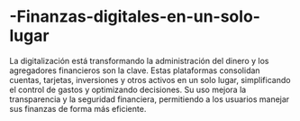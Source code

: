 # -Finanzas-digitales-en-un-solo-lugar
La digitalización está transformando la administración del dinero y los agregadores financieros son la clave. Estas plataformas consolidan cuentas, tarjetas, inversiones y otros activos en un solo lugar, simplificando el control de gastos y optimizando decisiones. Su uso mejora la transparencia y la seguridad financiera, permitiendo a los usuarios manejar sus finanzas de forma más eficiente.
